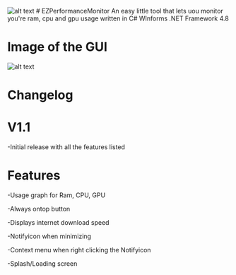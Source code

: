 ![alt text](https://i.ibb.co/rHgbBvn/Icon.png) # EZPerformanceMonitor
An easy little tool that lets uou monitor you're ram, cpu and gpu usage written in C# WInforms .NET Framework 4.8

# Image of the GUI
![alt text](https://i.ibb.co/bFYL58R/Screenshot-2022-05-18-123616.png)

# Changelog

# V1.1
-Initial release with all the features listed


# Features
-Usage graph for Ram, CPU, GPU

-Always ontop button

-Displays internet download speed

-Notifyicon when minimizing

-Context menu when right clicking the Notifyicon

-Splash/Loading screen
